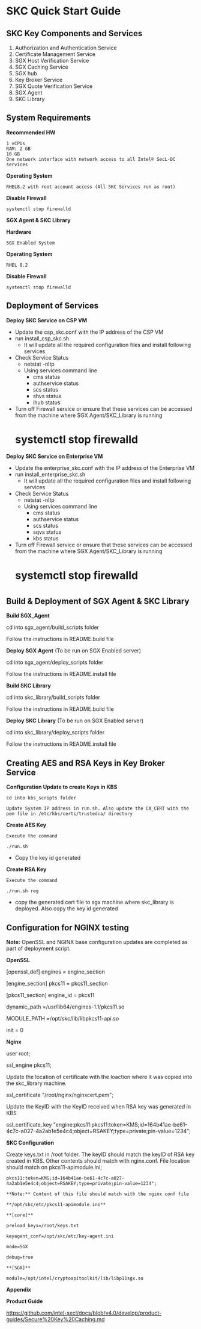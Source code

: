 # SKC Quick Start Guide

## SKC Key Components and Services

1. Authorization and Authentication Service
2. Certificate Management Service
3. SGX Host Verification Service
4. SGX Caching Service
5. SGX hub
6. Key Broker Service
7. SGX Quote Verification Service
8. SGX Agent
9. SKC Library

## System Requirements

**Recommended HW**

	1 vCPUs 
	RAM: 2 GB 
	10 GB 
	One network interface with network access to all Intel® SecL-DC services 

**Operating System**

	RHEL8.2 with root account access (All SKC Services run as root)

**Disable Firewall**

	systemctl stop firewalld

**SGX Agent & SKC Library**

**Hardware**

	SGX Enabled System

**Operating System**

	RHEL 8.2

**Disable Firewall**

	systemctl stop firewalld


## Deployment of Services

**Deploy SKC Service on CSP VM**

- Update the csp_skc.conf with the IP address of the CSP VM
- run install_csp_skc.sh
  - It will update all the required configuration files and install following services
- Check Service Status
  - netstat -nltp
  - Using services command line
    - cms status
    - authservice status
    - scs status
    - shvs status
    - ihub status
- Turn off Firewall service or ensure that these services can be accessed from the machine where SGX Agent/SKC_Library is running
   # systemctl stop firewalld


**Deploy SKC Service on Enterprise VM**

- Update the enterprise_skc.conf with the IP address of the Enterprise VM
- run install_enterprise_skc.sh
  - It will update all the required configuration files and install following services
- Check Service Status
  - netstat -nltp
  - Using services command line
    - cms status
    - authservice status
    - scs status
    - sqvs status
    - kbs status
- Turn off Firewall service or ensure that these services can be accessed from the machine where SGX Agent/SKC_Library is running
   # systemctl stop firewalld

#
## Build & Deployment of SGX Agent & SKC Library

**Build SGX_Agent**

cd into sgx_agent/build_scripts folder

Follow the instructions in README.build file


**Deploy SGX Agent** (To be run on SGX Enabled server)

cd into sgx_agent/deploy_scripts folder

Follow the instructions in README.install file


**Build SKC Library**

cd into skc_library/build_scripts folder

Follow the instructions in README.build file


**Deploy SKC Library** (To be run on SGX Enabled server)

cd into skc_library/deploy_scripts folder

Follow the instructions in README.install file


## Creating AES and RSA Keys in Key Broker Service

**Configuration Update to create Keys in KBS**

	cd into kbs_scripts folder

	Update System IP address in run.sh. Also update the CA_CERT with the pem file in /etc/kbs/certs/trustedca/ directory

**Create AES Key**

	Execute the command

	./run.sh
- Copy the key id generated

**Create RSA Key**

	Execute the command

	./run.sh reg

- copy the generated cert file to sgx machine where skc_library is deployed. Also copy the key id generated

## Configuration for NGINX testing

**Note:** OpenSSL and NGINX base configuration updates are completed as part of deployment script.

**OpenSSL**

[openssl_def]
engines = engine_section

[engine_section]
pkcs11 = pkcs11_section

[pkcs11_section]
engine_id = pkcs11

dynamic_path =/usr/lib64/engines-1.1/pkcs11.so

MODULE_PATH =/opt/skc/lib/libpkcs11-api.so

init = 0

**Nginx**

user root;

ssl_engine pkcs11;

Update the location of certificate with the loaction where it was copied into the skc_library machine. 

ssl_certificate "/root/nginx/nginxcert.pem"; 

Update the KeyID with the KeyID received when RSA key was generated in KBS

ssl_certificate_key "engine:pkcs11:pkcs11:token=KMS;id=164b41ae-be61-4c7c-a027-4a2ab1e5e4c4;object=RSAKEY;type=private;pin-value=1234";

**SKC Configuration**

 Create keys.txt in /root folder. The keyID should match the keyID of RSA key created in KBS. Other contents should match with nginx.conf. File location should match on pkcs11-apimodule.ini;

	pkcs11:token=KMS;id=164b41ae-be61-4c7c-a027-4a2ab1e5e4c4;object=RSAKEY;type=private;pin-value=1234";

	**Note:** Content of this file should match with the nginx conf file

	**/opt/skc/etc/pkcs11-apimodule.ini**

	**[core]**

	preload_keys=/root/keys.txt

	keyagent_conf=/opt/skc/etc/key-agent.ini

	mode=SGX

	debug=true

	**[SGX]**

	module=/opt/intel/cryptoapitoolkit/lib/libp11sgx.so


**Appendix**

**Product Guide**

https://github.com/intel-secl/docs/blob/v4.0/develop/product-guides/Secure%20Key%20Caching.md
